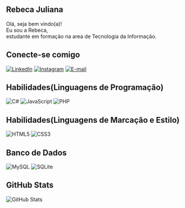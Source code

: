 ## Rebeca Juliana 

Olá, seja bem vindo(a)!<br>
Eu sou a Rebeca,<br> 
estudante em formação na area de Tecnologia da Informação.

## Conecte-se comigo
[![LinkedIn](https://img.shields.io/badge/LinkedIn-000?style=for-the-badge&logo=linkedin&logoColor=CE1E76)](https://www.linkedin.com/in/rebeca-juliana-da-silva-1a66b62b8/)
[![Instagram](https://img.shields.io/badge/-Instagram-000?style=for-the-badge&logo=instagram&logoColor=CE1E76)](https://www.instagram.com/rebecaajuli/)
[![E-mail](https://img.shields.io/badge/-Email-000?style=for-the-badge&logo=microsoft-outlook&logoColor=CE1E76)](mailto:rebecajsilva.contatos@gmail.com)

## Habilidades(Linguagens de Programação)
![C#](https://img.shields.io/badge/C%23-239120?style=for-the-badge&logo=c-sharp&logoColor=white)
![JavaScript](https://img.shields.io/badge/JavaScript-F7DF1E?style=for-the-badge&logo=javascript&logoColor=black)
![PHP](https://img.shields.io/badge/PHP-777BB4?style=for-the-badge&logo=php&logoColor=white)

## Habilidades(Linguagens de Marcação e Estilo)
![HTML5](https://img.shields.io/badge/HTML5-E34F26?style=for-the-badge&logo=html5&logoColor=white)
![CSS3](https://img.shields.io/badge/CSS3-1572B6?style=for-the-badge&logo=css3&logoColor=white)

## Banco de Dados
![MySQL](https://img.shields.io/badge/MySQL-00000F?style=for-the-badge&logo=mysql&logoColor=white)
![SQLite](https://img.shields.io/badge/SQLite-000?style=for-the-badge&logo=sqlite&logoColor=07405E)

## GitHub Stats
![GitHub Stats](https://github-readme-stats.vercel.app/api?username=rebecajsilva&theme=transparent&bg_color=000&border_color=CE1E76&show_icons=true&icon_color=FFF&title_color=CE1E76&text_color=FFF)
